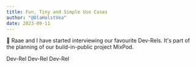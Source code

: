```yaml
---
title: Fun, Tiny and Simple Use Cases
author: "@OlaHolstVea"
date: 2023-09-11
---
```


👑 Raae and I have started interviewing our favourite Dev-Rels. It's part of the planning of our build-in-public project MixPod.



Dev-Rel
Dev-Rel
Dev-Rel
